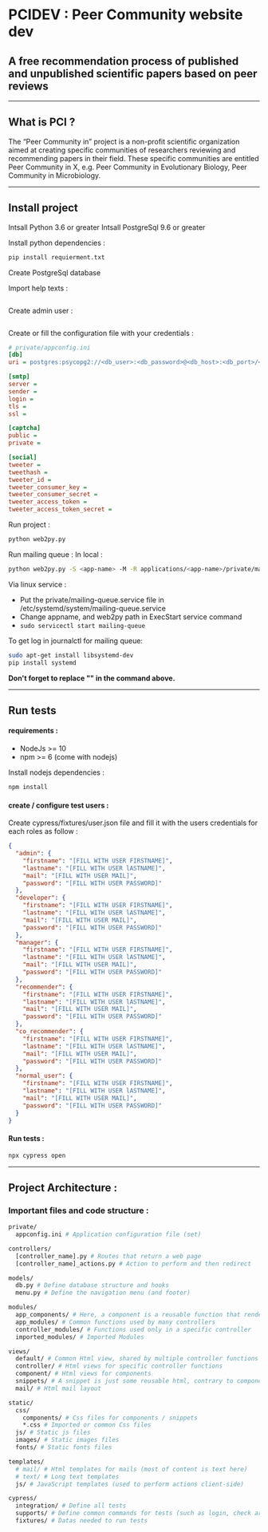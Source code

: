 # PCIDEV : Peer Community website dev

## A free recommendation process of published and unpublished scientific papers based on peer reviews

---

## What is PCI ?

The “Peer Community in” project is a non-profit scientific organization aimed at creating specific communities of researchers reviewing and recommending papers in their field. These specific communities are entitled Peer Community in X, e.g. Peer Community in Evolutionary Biology, Peer Community in Microbiology.

---

## Install project

Intsall Python 3.6 or greater
Intsall PostgreSql 9.6 or greater

Install python dependencies :

```bash
pip install requierment.txt
```

Create PostgreSql database

Import help texts :

```bash

```

Create admin user :

```bash

```

Create or fill the configuration file with your credentials :

```ini
# private/appconfig.ini
[db]
uri = postgres:psycopg2://<db_user>:<db_password>@<db_host>:<db_port>/<db_name>

[smtp]
server =
sender =
login =
tls =
ssl =

[captcha]
public =
private =

[social]
tweeter =
tweethash =
tweeter_id =
tweeter_consumer_key =
tweeter_consumer_secret =
tweeter_access_token =
tweeter_access_token_secret =
```

Run project :

```bash
python web2py.py
```

Run mailing queue :
In local : 
```bash
python web2py.py -S <app-name> -M -R applications/<app-name>/private/mail_queue.py
```

Via linux service : 
- Put the private/mailing-queue.service file in /etc/systemd/system/mailing-queue.service
- Change appname, and web2py path in ExecStart service command
- ```sudo servicectl start mailing-queue```

To get log in journalctl for mailing queue:
```bash
sudo apt-get install libsystemd-dev
pip install systemd 
```

**Don't forget to replace "<app-name>" in the command above.**

---

## Run tests

#### requirements :

- NodeJs >= 10
- npm >= 6 (come with nodejs)

Install nodejs dependencies :

```bash
npm install
```

#### create / configure test users :

Create cypress/fixtures/user.json file and fill it with the users credentials for each roles as follow :

```json
{
  "admin": {
    "firstname": "[FILL WITH USER FIRSTNAME]",
    "lastname": "[FILL WITH USER lASTNAME]",
    "mail": "[FILL WITH USER MAIL]",
    "password": "[FILL WITH USER PASSWORD]"
  },
  "developer": {
    "firstname": "[FILL WITH USER FIRSTNAME]",
    "lastname": "[FILL WITH USER lASTNAME]",
    "mail": "[FILL WITH USER MAIL]",
    "password": "[FILL WITH USER PASSWORD]"
  },
  "manager": {
    "firstname": "[FILL WITH USER FIRSTNAME]",
    "lastname": "[FILL WITH USER lASTNAME]",
    "mail": "[FILL WITH USER MAIL]",
    "password": "[FILL WITH USER PASSWORD]"
  },
  "recommender": {
    "firstname": "[FILL WITH USER FIRSTNAME]",
    "lastname": "[FILL WITH USER lASTNAME]",
    "mail": "[FILL WITH USER MAIL]",
    "password": "[FILL WITH USER PASSWORD]"
  },
  "co_recommender": {
    "firstname": "[FILL WITH USER FIRSTNAME]",
    "lastname": "[FILL WITH USER lASTNAME]",
    "mail": "[FILL WITH USER MAIL]",
    "password": "[FILL WITH USER PASSWORD]"
  },
  "normal_user": {
    "firstname": "[FILL WITH USER FIRSTNAME]",
    "lastname": "[FILL WITH USER lASTNAME]",
    "mail": "[FILL WITH USER MAIL]",
    "password": "[FILL WITH USER PASSWORD]"
  }
}
```

#### Run tests :

```bash
npx cypress open
```

---

## Project Architecture :

### Important files and code structure :

```bash
private/
  appconfig.ini # Application configuration file (set)

controllers/
  [controller_name].py # Routes that return a web page
  [controller_name]_actions.py # Action to perform and then redirect

models/
  db.py # Define database structure and hooks
  menu.py # Define the navigation menu (and footer)

modules/
  app_components/ # Here, a component is a reusable function that render Html (most of components have a related html view file)
  app_modules/ # Common functions used by many controllers
  controller_modules/ # Functions used only in a specific controller
  imported_modules/ # Imported Modules

views/
  default/ # Common Html view, shared by multiple controller functions
  controller/ # Html views for specific controller functions
  component/ # Html views for components
  snippets/ # A snippet is just some reusable html, contrary to components no module function is needed to be run
  mail/ # Html mail layout

static/
  css/
    components/ # Css files for components / snippets
    *.css # Imported or common Css files
  js/ # Static js files
  images/ # Static images files
  fonts/ # Static fonts files

templates/
  # mail/ # Html templates for mails (most of content is text here)
  # text/ # Long text templates
  js/ # JavaScript templates (used to perform actions client-side)

cypress/
  integration/ # Define all tests
  supports/ # Define common commands for tests (such as login, check article status...)
  fixtures/ # Datas needed to run tests
```
